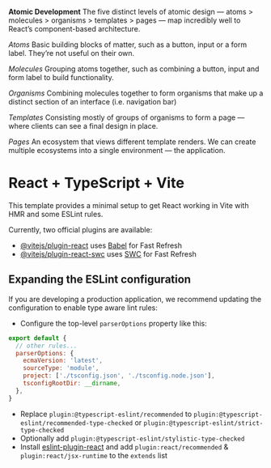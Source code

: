 
**Atomic Development**
The five distinct levels of atomic design — atoms > molecules > organisms > templates > pages — map incredibly well to React’s component-based architecture.

_Atoms_
Basic building blocks of matter, such as a button, input or a form label. They’re not useful on their own.

_Molecules_
Grouping atoms together, such as combining a button, input and form label to build functionality.

_Organisms_
Combining molecules together to form organisms that make up a distinct section of an interface (i.e. navigation bar)

_Templates_
Consisting mostly of groups of organisms to form a page — where clients can see a final design in place.

_Pages_
An ecosystem that views different template renders. We can create multiple ecosystems into a single environment — the application.


# React + TypeScript + Vite
This template provides a minimal setup to get React working in Vite with HMR and some ESLint rules.

Currently, two official plugins are available:

- [@vitejs/plugin-react](https://github.com/vitejs/vite-plugin-react/blob/main/packages/plugin-react/README.md) uses [Babel](https://babeljs.io/) for Fast Refresh
- [@vitejs/plugin-react-swc](https://github.com/vitejs/vite-plugin-react-swc) uses [SWC](https://swc.rs/) for Fast Refresh

## Expanding the ESLint configuration

If you are developing a production application, we recommend updating the configuration to enable type aware lint rules:

- Configure the top-level `parserOptions` property like this:

```js
export default {
  // other rules...
  parserOptions: {
    ecmaVersion: 'latest',
    sourceType: 'module',
    project: ['./tsconfig.json', './tsconfig.node.json'],
    tsconfigRootDir: __dirname,
  },
}
```

- Replace `plugin:@typescript-eslint/recommended` to `plugin:@typescript-eslint/recommended-type-checked` or `plugin:@typescript-eslint/strict-type-checked`
- Optionally add `plugin:@typescript-eslint/stylistic-type-checked`
- Install [eslint-plugin-react](https://github.com/jsx-eslint/eslint-plugin-react) and add `plugin:react/recommended` & `plugin:react/jsx-runtime` to the `extends` list
